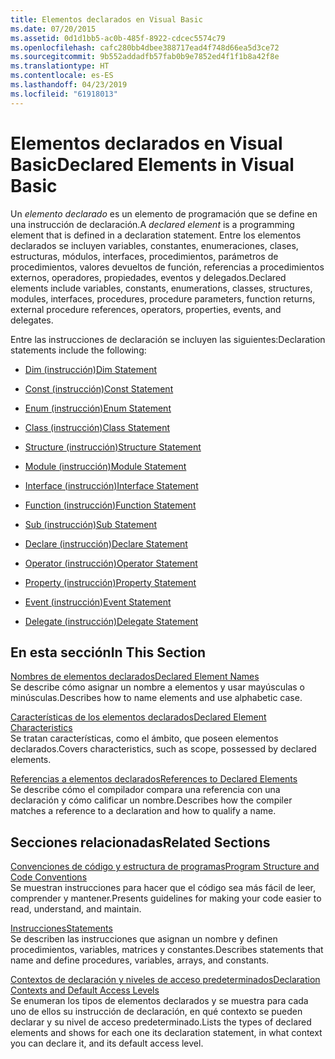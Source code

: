 ```yaml
---
title: Elementos declarados en Visual Basic
ms.date: 07/20/2015
ms.assetid: 0d1d1bb5-ac0b-485f-8922-cdcec5574c79
ms.openlocfilehash: cafc280bb4dbee388717ead4f748d66ea5d3ce72
ms.sourcegitcommit: 9b552addadfb57fab0b9e7852ed4f1f1b8a42f8e
ms.translationtype: HT
ms.contentlocale: es-ES
ms.lasthandoff: 04/23/2019
ms.locfileid: "61918013"
---
```

# <a name="declared-elements-in-visual-basic"></a><span data-ttu-id="96e9b-102">Elementos declarados en Visual Basic</span><span class="sxs-lookup"><span data-stu-id="96e9b-102">Declared Elements in Visual Basic</span></span>
<span data-ttu-id="96e9b-103">Un *elemento declarado* es un elemento de programación que se define en una instrucción de declaración.</span><span class="sxs-lookup"><span data-stu-id="96e9b-103">A *declared element* is a programming element that is defined in a declaration statement.</span></span> <span data-ttu-id="96e9b-104">Entre los elementos declarados se incluyen variables, constantes, enumeraciones, clases, estructuras, módulos, interfaces, procedimientos, parámetros de procedimientos, valores devueltos de función, referencias a procedimientos externos, operadores, propiedades, eventos y delegados.</span><span class="sxs-lookup"><span data-stu-id="96e9b-104">Declared elements include variables, constants, enumerations, classes, structures, modules, interfaces, procedures, procedure parameters, function returns, external procedure references, operators, properties, events, and delegates.</span></span>  
  
 <span data-ttu-id="96e9b-105">Entre las instrucciones de declaración se incluyen las siguientes:</span><span class="sxs-lookup"><span data-stu-id="96e9b-105">Declaration statements include the following:</span></span>  
  
- [<span data-ttu-id="96e9b-106">Dim (instrucción)</span><span class="sxs-lookup"><span data-stu-id="96e9b-106">Dim Statement</span></span>](../../../../visual-basic/language-reference/statements/dim-statement.md)  
  
- [<span data-ttu-id="96e9b-107">Const (instrucción)</span><span class="sxs-lookup"><span data-stu-id="96e9b-107">Const Statement</span></span>](../../../../visual-basic/language-reference/statements/const-statement.md)  
  
- [<span data-ttu-id="96e9b-108">Enum (instrucción)</span><span class="sxs-lookup"><span data-stu-id="96e9b-108">Enum Statement</span></span>](../../../../visual-basic/language-reference/statements/enum-statement.md)  
  
- [<span data-ttu-id="96e9b-109">Class (instrucción)</span><span class="sxs-lookup"><span data-stu-id="96e9b-109">Class Statement</span></span>](../../../../visual-basic/language-reference/statements/class-statement.md)  
  
- [<span data-ttu-id="96e9b-110">Structure (instrucción)</span><span class="sxs-lookup"><span data-stu-id="96e9b-110">Structure Statement</span></span>](../../../../visual-basic/language-reference/statements/structure-statement.md)  
  
- [<span data-ttu-id="96e9b-111">Module (instrucción)</span><span class="sxs-lookup"><span data-stu-id="96e9b-111">Module Statement</span></span>](../../../../visual-basic/language-reference/statements/module-statement.md)  
  
- [<span data-ttu-id="96e9b-112">Interface (instrucción)</span><span class="sxs-lookup"><span data-stu-id="96e9b-112">Interface Statement</span></span>](../../../../visual-basic/language-reference/statements/interface-statement.md)  
  
- [<span data-ttu-id="96e9b-113">Function (instrucción)</span><span class="sxs-lookup"><span data-stu-id="96e9b-113">Function Statement</span></span>](../../../../visual-basic/language-reference/statements/function-statement.md)  
  
- [<span data-ttu-id="96e9b-114">Sub (instrucción)</span><span class="sxs-lookup"><span data-stu-id="96e9b-114">Sub Statement</span></span>](../../../../visual-basic/language-reference/statements/sub-statement.md)  
  
- [<span data-ttu-id="96e9b-115">Declare (instrucción)</span><span class="sxs-lookup"><span data-stu-id="96e9b-115">Declare Statement</span></span>](../../../../visual-basic/language-reference/statements/declare-statement.md)  
  
- [<span data-ttu-id="96e9b-116">Operator (instrucción)</span><span class="sxs-lookup"><span data-stu-id="96e9b-116">Operator Statement</span></span>](../../../../visual-basic/language-reference/statements/operator-statement.md)  
  
- [<span data-ttu-id="96e9b-117">Property (instrucción)</span><span class="sxs-lookup"><span data-stu-id="96e9b-117">Property Statement</span></span>](../../../../visual-basic/language-reference/statements/property-statement.md)  
  
- [<span data-ttu-id="96e9b-118">Event (instrucción)</span><span class="sxs-lookup"><span data-stu-id="96e9b-118">Event Statement</span></span>](../../../../visual-basic/language-reference/statements/event-statement.md)  
  
- [<span data-ttu-id="96e9b-119">Delegate (instrucción)</span><span class="sxs-lookup"><span data-stu-id="96e9b-119">Delegate Statement</span></span>](../../../../visual-basic/language-reference/statements/delegate-statement.md)  
  
## <a name="in-this-section"></a><span data-ttu-id="96e9b-120">En esta sección</span><span class="sxs-lookup"><span data-stu-id="96e9b-120">In This Section</span></span>  
 [<span data-ttu-id="96e9b-121">Nombres de elementos declarados</span><span class="sxs-lookup"><span data-stu-id="96e9b-121">Declared Element Names</span></span>](../../../../visual-basic/programming-guide/language-features/declared-elements/declared-element-names.md)  
 <span data-ttu-id="96e9b-122">Se describe cómo asignar un nombre a elementos y usar mayúsculas o minúsculas.</span><span class="sxs-lookup"><span data-stu-id="96e9b-122">Describes how to name elements and use alphabetic case.</span></span>  
  
 [<span data-ttu-id="96e9b-123">Características de los elementos declarados</span><span class="sxs-lookup"><span data-stu-id="96e9b-123">Declared Element Characteristics</span></span>](../../../../visual-basic/programming-guide/language-features/declared-elements/declared-element-characteristics.md)  
 <span data-ttu-id="96e9b-124">Se tratan características, como el ámbito, que poseen elementos declarados.</span><span class="sxs-lookup"><span data-stu-id="96e9b-124">Covers characteristics, such as scope, possessed by declared elements.</span></span>  
  
 [<span data-ttu-id="96e9b-125">Referencias a elementos declarados</span><span class="sxs-lookup"><span data-stu-id="96e9b-125">References to Declared Elements</span></span>](../../../../visual-basic/programming-guide/language-features/declared-elements/references-to-declared-elements.md)  
 <span data-ttu-id="96e9b-126">Se describe cómo el compilador compara una referencia con una declaración y cómo calificar un nombre.</span><span class="sxs-lookup"><span data-stu-id="96e9b-126">Describes how the compiler matches a reference to a declaration and how to qualify a name.</span></span>  
  
## <a name="related-sections"></a><span data-ttu-id="96e9b-127">Secciones relacionadas</span><span class="sxs-lookup"><span data-stu-id="96e9b-127">Related Sections</span></span>  
 [<span data-ttu-id="96e9b-128">Convenciones de código y estructura de programas</span><span class="sxs-lookup"><span data-stu-id="96e9b-128">Program Structure and Code Conventions</span></span>](../../../../visual-basic/programming-guide/program-structure/program-structure-and-code-conventions.md)  
 <span data-ttu-id="96e9b-129">Se muestran instrucciones para hacer que el código sea más fácil de leer, comprender y mantener.</span><span class="sxs-lookup"><span data-stu-id="96e9b-129">Presents guidelines for making your code easier to read, understand, and maintain.</span></span>  
  
 [<span data-ttu-id="96e9b-130">Instrucciones</span><span class="sxs-lookup"><span data-stu-id="96e9b-130">Statements</span></span>](../../../../visual-basic/language-reference/statements/index.md)  
 <span data-ttu-id="96e9b-131">Se describen las instrucciones que asignan un nombre y definen procedimientos, variables, matrices y constantes.</span><span class="sxs-lookup"><span data-stu-id="96e9b-131">Describes statements that name and define procedures, variables, arrays, and constants.</span></span>  
  
 [<span data-ttu-id="96e9b-132">Contextos de declaración y niveles de acceso predeterminados</span><span class="sxs-lookup"><span data-stu-id="96e9b-132">Declaration Contexts and Default Access Levels</span></span>](../../../../visual-basic/language-reference/statements/declaration-contexts-and-default-access-levels.md)  
 <span data-ttu-id="96e9b-133">Se enumeran los tipos de elementos declarados y se muestra para cada uno de ellos su instrucción de declaración, en qué contexto se pueden declarar y su nivel de acceso predeterminado.</span><span class="sxs-lookup"><span data-stu-id="96e9b-133">Lists the types of declared elements and shows for each one its declaration statement, in what context you can declare it, and its default access level.</span></span>
